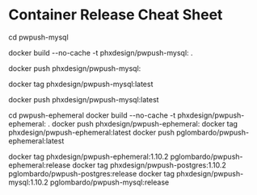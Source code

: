 # Container Release Cheat Sheet

cd pwpush-mysql

docker build --no-cache -t phxdesign/pwpush-mysql:<version> .

docker push phxdesign/pwpush-mysql:<version>

docker tag <tag> phxdesign/pwpush-mysql:latest

docker push phxdesign/pwpush-mysql:latest

cd pwpush-ephemeral
docker build --no-cache -t phxdesign/pwpush-ephemeral:<version> .
docker push phxdesign/pwpush-ephemeral:<version>
docker tag <tag> phxdesign/pwpush-ephemeral:latest
docker push pglombardo/pwpush-ephemeral:latest

docker tag phxdesign/pwpush-ephemeral:1.10.2 pglombardo/pwpush-ephemeral:release
docker tag phxdesign/pwpush-postgres:1.10.2 pglombardo/pwpush-postgres:release
docker tag phxdesign/pwpush-mysql:1.10.2 pglombardo/pwpush-mysql:release
